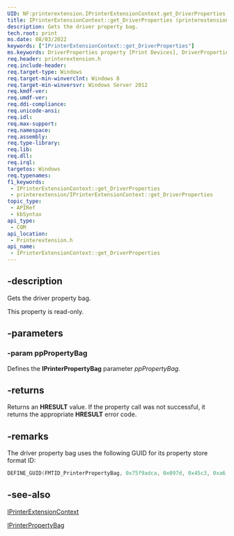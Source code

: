 ```yaml
---
UID: NF:printerextension.IPrinterExtensionContext.get_DriverProperties
title: IPrinterExtensionContext::get_DriverProperties (printerextension.h)
description: Gets the driver property bag.
tech.root: print
ms.date: 08/03/2022
keywords: ["IPrinterExtensionContext::get_DriverProperties"]
ms.keywords: DriverProperties property [Print Devices], DriverProperties property [Print Devices],IPrinterExtensionContext interface, IPrinterExtensionContext interface [Print Devices],DriverProperties property, IPrinterExtensionContext.DriverProperties, IPrinterExtensionContext.get_DriverProperties, IPrinterExtensionContext::DriverProperties, IPrinterExtensionContext::get_DriverProperties, get_DriverProperties, print.iprinterextensioncontext_driverproperties, printerextension/IPrinterExtensionContext::DriverProperties, printerextension/IPrinterExtensionContext::get_DriverProperties
req.header: printerextension.h
req.include-header: 
req.target-type: Windows
req.target-min-winverclnt: Windows 8
req.target-min-winversvr: Windows Server 2012
req.kmdf-ver: 
req.umdf-ver: 
req.ddi-compliance: 
req.unicode-ansi: 
req.idl: 
req.max-support: 
req.namespace: 
req.assembly: 
req.type-library: 
req.lib: 
req.dll: 
req.irql: 
targetos: Windows
req.typenames: 
f1_keywords:
 - IPrinterExtensionContext::get_DriverProperties
 - printerextension/IPrinterExtensionContext::get_DriverProperties
topic_type:
 - APIRef
 - kbSyntax
api_type:
 - COM
api_location:
 - Printerextension.h
api_name:
 - IPrinterExtensionContext::get_DriverProperties
---
```


## -description

Gets the driver property bag.

This property is read-only.

## -parameters

### -param ppPropertyBag

Defines the **IPrinterPropertyBag** parameter *ppPropertyBag*.

## -returns

Returns an **HRESULT** value. If the property call was not successful, it returns the appropriate **HRESULT** error code.

## -remarks

The driver property bag uses the following GUID for its property store format ID:

```cpp
DEFINE_GUID(FMTID_PrinterPropertyBag, 0x75f9adca, 0x097d, 0x45c3, 0xa6, 0xe4, 0xba, 0xb2, 0x9e, 0x27, 0x6f, 0x3e);
```

## -see-also

[IPrinterExtensionContext](./nn-printerextension-iprinterextensioncontext.md)

[IPrinterPropertyBag](./nn-printerextension-iprinterpropertybag.md)